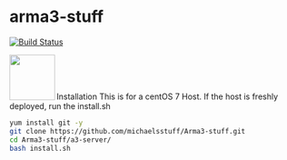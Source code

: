 # arma3-stuff

[![Build Status](https://travis-ci.org/michaelsstuff/Arma3-stuff.svg?branch=master)](https://travis-ci.org/michaelsstuff/Arma3-stuff)

<a href="url"><img src="https://community.bistudio.com/wikidata/images/8/80/Arma_3_logo_black.png" align="left" height="80" ></a>
<br />  
<br />  

Installation
This is for a centOS 7 Host. If the host is freshly deployed, run the install.sh

```sh
yum install git -y
git clone https://github.com/michaelsstuff/Arma3-stuff.git
cd Arma3-stuff/a3-server/
bash install.sh
```
